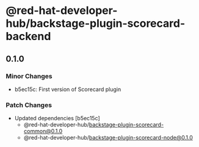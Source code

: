 # @red-hat-developer-hub/backstage-plugin-scorecard-backend

## 0.1.0

### Minor Changes

- b5ec15c: First version of Scorecard plugin

### Patch Changes

- Updated dependencies [b5ec15c]
  - @red-hat-developer-hub/backstage-plugin-scorecard-common@0.1.0
  - @red-hat-developer-hub/backstage-plugin-scorecard-node@0.1.0
